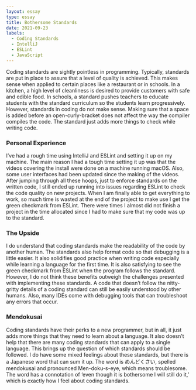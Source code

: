 ```yaml
---
layout: essay
type: essay
title: Bothersome Standards
date: 2021-09-23
labels:
  - Coding Standards
  - IntelliJ
  - ESLint
  - JavaScript
---
```

Coding standards are sightly pointless in programming. Typically, standards are put in place to assure that a level of quality is achieved. This makes sense when applied to certain places like a restaurant or in schools. In a kitchen, a high level of cleanliness is desired to provide customers with safe and edible food. In schools, a standard pushes teachers to educate students with the standard curriculum so the students learn progressively. However, standards in coding do not make sense. Making sure that a space is added before an open-curly-bracket does not affect the way the compiler compiles the code. The standard just adds more things to check while writing code. 

### Personal Experience
I’ve had a rough time using IntelliJ and ESLint and setting it up on my machine. The main reason I had a tough time setting it up was that the videos covering the install were done on a machine running macOS. Also, some user interfaces had been updated since the making of the videos. After jumping through all these hoops, just to enforce standards on the written code, I still ended up running into issues regarding ESLint to check the code quality on new projects. When I am finally able to get everything to work, so much time is wasted at the end of the project to make use I get the green checkmark from ESLint. There were times I almost did not finish a project in the time allocated since I had to make sure that my code was up to the standard. 

### The Upside
I do understand that coding standards make the readability of the code by another human. The standards also help format code so that debugging is a little easier. It also solidifies good practice when writing code especially while learning a language for the first time. It is also satisfying to see the green checkmark from ESLint when the program follows the standard. However, I do not think these benefits outweigh the challenges presented with implementing these standards. A code that doesn’t follow the nitty-gritty details of a coding standard can still be easily understood by other humans. Also, many IDEs come with debugging tools that can troubleshoot any errors that occur. 

### Mendokusai
Coding standards have their perks to a new programmer, but in all, it just adds more things that they need to learn about a language. It also doesn’t help that there are many coding standards that can apply to a single language. This brings up the question of which standards should be followed. I do have some mixed feelings about these standards, but there is a Japanese word that can sum it up. The word is めんどくさい, spelled mendokusai and pronounced Men-doku-s-eye, which means troublesome. The word has a connotation of ‘even though it is bothersome I will still do it,’ which is exactly how I feel about coding standards. 
